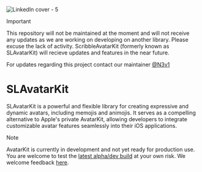 ![LinkedIn cover - 5](https://github.com/ScribbleLabApp/AvatarKit/assets/129311622/3efd47cd-6b11-457d-82fb-7948ba7be435)

> [!IMPORTANT]
> This repository will not be maintained at the moment and will not receive any updates as we are working on developing on another library. Please excuse the lack of activity. ScribbleAvatarKit (formerly known as SLAvatarKit) will recieve updates and features in the near future. 
>
> For updates regarding this project contact our maintainer [@N3v1](https://github.com/N3v1)

# SLAvatarKit
SLAvatarKit is a powerful and flexible library for creating expressive and dynamic avatars, including memojis and animojis. It serves as a compelling alternative to Apple's private AvatarKit, allowing developers to integrate customizable avatar features seamlessly into their iOS applications.

> [!NOTE]
> AvatarKit is currently in development and not yet ready for production use. You are welcome to test the [latest alpha/dev build](https://github.com/ScribbleLabApp/AvatarKit/releases/latest) at your own risk. We welcome feedback [here](https://github.com/ScribbleLabApp/AvatarKit/issues).